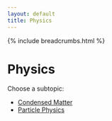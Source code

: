 ```yaml
---
layout: default
title: Physics
---
```


{% include breadcrumbs.html %}

# Physics

Choose a subtopic:
- [Condensed Matter](/physics/condensed-matter/)
- [Particle Physics](/physics/particle-physics/)
